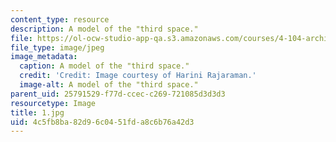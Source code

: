 ```yaml
---
content_type: resource
description: A model of the "third space."
file: https://ol-ocw-studio-app-qa.s3.amazonaws.com/courses/4-104-architecture-studio-intentions-spring-2005/4c5fb8ba82d96c0451fda8c6b76a42d3_1.jpg
file_type: image/jpeg
image_metadata:
  caption: A model of the "third space."
  credit: 'Credit: Image courtesy of Harini Rajaraman.'
  image-alt: A model of the "third space."
parent_uid: 25791529-f77d-ccec-c269-721085d3d3d3
resourcetype: Image
title: 1.jpg
uid: 4c5fb8ba-82d9-6c04-51fd-a8c6b76a42d3
---
```

